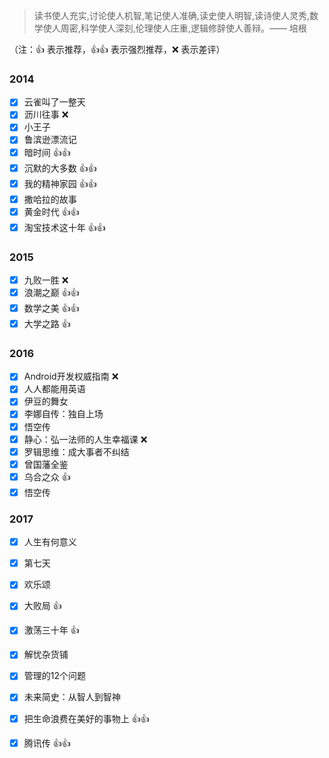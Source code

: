 >读书使人充实,讨论使人机智,笔记使人准确,读史使人明智,读诗使人灵秀,数学使人周密,科学使人深刻,伦理使人庄重,逻辑修辞使人善辩。—— 培根

（注：:+1: 表示推荐，:+1::+1: 表示强烈推荐，:x: 表示差评）


### 2014
- [x] 云雀叫了一整天
- [x] 沥川往事 :x:
- [x] 小王子
- [x] 鲁滨逊漂流记
- [x] 暗时间 :+1::+1:
- [x] 沉默的大多数 :+1::+1:
- [x] 我的精神家园 :+1::+1:
- [x] 撒哈拉的故事
- [x] 黄金时代 :+1::+1:
- [x] 淘宝技术这十年 :+1::+1:

### 2015
- [x] 九败一胜 :x:
- [x] 浪潮之巅 :+1::+1:
- [x] 数学之美 :+1::+1:
- [x] 大学之路 :+1:

### 2016
- [x] Android开发权威指南 :x:
- [x] 人人都能用英语
- [x] 伊豆的舞女
- [x] 李娜自传：独自上场
- [x] 悟空传
- [x] 静心：弘一法师的人生幸福课 :x:
- [x] 罗辑思维：成大事者不纠结
- [x] 曾国藩全鉴
- [x] 乌合之众 :+1:
- [x] 悟空传

### 2017
- [x] 人生有何意义
- [x] 第七天
- [x] 欢乐颂
- [x] 大败局 :+1:
- [x] 激荡三十年 :+1:
- [x] 解忧杂货铺
- [x] 管理的12个问题
- [x] 未来简史：从智人到智神
- [x] 把生命浪费在美好的事物上 :+1::+1:
- [x] 腾讯传 :+1::+1:




